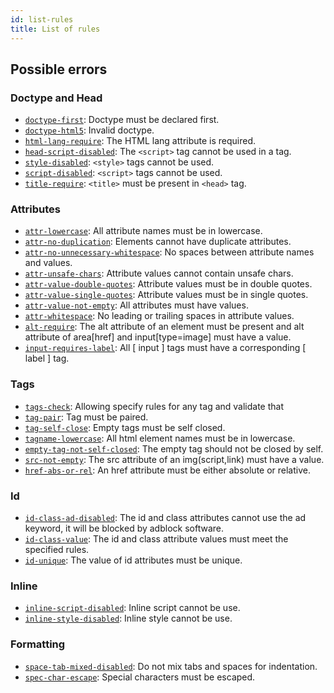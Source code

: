 ```yaml
---
id: list-rules
title: List of rules
---
```


## Possible errors

### Doctype and Head

- [`doctype-first`](/docs/user-guide/rules/doctype-first): Doctype must be declared first.
- [`doctype-html5`](/docs/user-guide/rules/doctype-html5): Invalid doctype.
- [`html-lang-require`](/docs/user-guide/rules/html-lang-require): The HTML lang attribute is required.
- [`head-script-disabled`](/docs/user-guide/rules/head-script-disabled): The `<script>` tag cannot be used in a tag.
- [`style-disabled`](/docs/user-guide/rules/style-disabled): `<style>` tags cannot be used.
- [`script-disabled`](/docs/user-guide/rules/script-disabled): `<script>` tags cannot be used.
- [`title-require`](/docs/user-guide/rules/title-require): `<title>` must be present in `<head>` tag.

### Attributes

- [`attr-lowercase`](/docs/user-guide/rules/attr-lowercase): All attribute names must be in lowercase.
- [`attr-no-duplication`](/docs/user-guide/rules/attr-no-duplication): Elements cannot have duplicate attributes.
- [`attr-no-unnecessary-whitespace`](/docs/user-guide/rules/attr-no-unnecessary-whitespace): No spaces between attribute names and values.
- [`attr-unsafe-chars`](/docs/user-guide/rules/attr-unsafe-chars): Attribute values cannot contain unsafe chars.
- [`attr-value-double-quotes`](/docs/user-guide/rules/attr-value-double-quotes): Attribute values must be in double quotes.
- [`attr-value-single-quotes`](/docs/user-guide/rules/attr-value-single-quotes): Attribute values must be in single quotes.
- [`attr-value-not-empty`](/docs/user-guide/rules/attr-value-not-empty): All attributes must have values.
- [`attr-whitespace`](/docs/user-guide/rules/attr-whitespace): No leading or trailing spaces in attribute values.
- [`alt-require`](/docs/user-guide/rules/alt-require): The alt attribute of an element must be present and alt attribute of area[href] and input[type=image] must have a value.
- [`input-requires-label`](/docs/user-guide/rules/input-requires-label): All [ input ] tags must have a corresponding [ label ] tag.

### Tags

- [`tags-check`](/docs/user-guide/rules/tags-check): Allowing specify rules for any tag and validate that
- [`tag-pair`](/docs/user-guide/rules/tag-pair): Tag must be paired.
- [`tag-self-close`](/docs/user-guide/rules/tag-self-close): Empty tags must be self closed.
- [`tagname-lowercase`](/docs/user-guide/rules/tagname-lowercase): All html element names must be in lowercase.
- [`empty-tag-not-self-closed`](/docs/user-guide/rules/empty-tag-not-self-closed): The empty tag should not be closed by self.
- [`src-not-empty`](/docs/user-guide/rules/src-not-empty): The src attribute of an img(script,link) must have a value.
- [`href-abs-or-rel`](/docs/user-guide/rules/href-abs-or-rel): An href attribute must be either absolute or relative.

### Id

- [`id-class-ad-disabled`](/docs/user-guide/rules/id-class-ad-disabled): The id and class attributes cannot use the ad keyword, it will be blocked by adblock software.
- [`id-class-value`](/docs/user-guide/rules/id-class-value): The id and class attribute values must meet the specified rules.
- [`id-unique`](/docs/user-guide/rules/id-unique): The value of id attributes must be unique.

### Inline

- [`inline-script-disabled`](/docs/user-guide/rules/inline-script-disabled): Inline script cannot be use.
- [`inline-style-disabled`](/docs/user-guide/rules/inline-style-disabled): Inline style cannot be use.

### Formatting

- [`space-tab-mixed-disabled`](/docs/user-guide/rules/space-tab-mixed-disabled): Do not mix tabs and spaces for indentation.
- [`spec-char-escape`](/docs/user-guide/rules/spec-char-escape): Special characters must be escaped.
